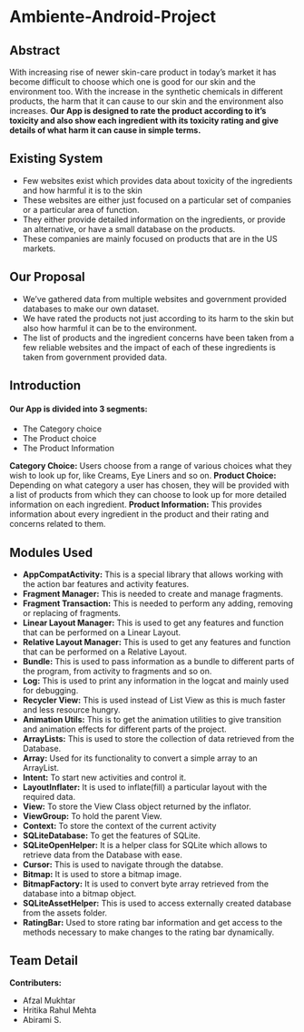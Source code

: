 # Ambiente-Android-Project

## Abstract
With increasing rise of newer skin-care product in today’s market it has become difficult to choose which one is good for our skin and the environment too.
With the increase in the synthetic chemicals in different products, the harm that it can cause to our skin and the environment also increases.
**Our App is designed to rate the product according to it’s toxicity and also show each ingredient with its toxicity rating and give details of what harm it can cause in simple terms.**

## Existing System
* Few websites exist which provides data about toxicity of the ingredients and how harmful it is to the  skin
* These websites are either just focused on a particular set of companies or a particular area of function.
* They either provide detailed information on the ingredients, or provide an alternative, or have a small database on the products.
* These companies are mainly focused on products that are in the US markets.

## Our Proposal
* We’ve gathered data from multiple websites and government provided databases to make our own dataset.
* We have rated the products not just according to its harm to the skin but also how harmful it can be to the environment.
* The list of products and the ingredient concerns have been taken from a few reliable websites and the impact of each of these ingredients is taken from government provided data.

## Introduction
#### Our App is divided into 3 segments:
* The Category choice
* The Product choice
* The Product Information

**Category Choice:** Users choose from a range of various choices what they wish to look up for, like Creams, Eye Liners and so on.
**Product Choice:** Depending on what category a user has chosen, they will be provided with a list of products from which they can choose to look up for more detailed information on each ingredient.
**Product Information:** This provides information about every ingredient in the product and their rating and concerns related to them.

## Modules Used
* **AppCompatActivity:** This is a special library that allows working with the action bar features and activity features.
* **Fragment Manager:** This is needed to create and manage fragments.
* **Fragment Transaction:** This is needed to perform any adding, removing or replacing of fragments.
* **Linear Layout Manager:** This is used to get any features and function that can be performed on a Linear Layout.
* **Relative Layout Manager:** This is used to get any features and function that can be performed on a Relative Layout.
* **Bundle:** This is used to pass information as a bundle to different parts of the program, from activity to fragments and so on.
* **Log:** This is used to print any information in the logcat and mainly used for debugging.
* **Recycler View:** This is used instead of List View as this is much faster and less resource hungry.
* **Animation Utils:** This is to get the animation utilities to give transition and animation effects for different parts of the project.
* **ArrayLists:** This is used to store the collection of data retrieved from the Database.
* **Array:** Used for its functionality to convert a simple array to an ArrayList.
* **Intent:** To start new activities and control it.
* **LayoutInflater:** It is used to inflate(fill) a particular layout with the required data.
* **View:** To store the View Class object returned by the inflator.
* **ViewGroup:** To hold the parent View.
* **Context:** To store the context of the current activity
* **SQLiteDatabase:** To get the features of SQLite.
* **SQLiteOpenHelper:** It is a helper class for SQLite which allows to retrieve data from the Database with ease.
* **Cursor:** This is used to navigate through the databse.
* **Bitmap:** It is used to store a bitmap image.
* **BitmapFactory:** It is used to convert byte array retrieved from the database into a bitmap object.
* **SQLiteAssetHelper:** This is used to access externally created database from the assets folder.
* **RatingBar:** Used to store rating bar information and get access to the methods necessary to make changes to the rating bar dynamically.

## Team Detail
**Contributers:** 
* Afzal Mukhtar
* Hritika Rahul Mehta
* Abirami S.
